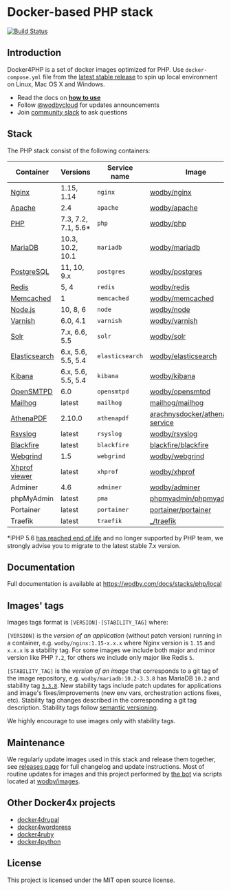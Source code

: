 # Docker-based PHP stack

[![Build Status](https://travis-ci.org/wodby/docker4php.svg?branch=master)](https://travis-ci.org/wodby/docker4php)

## Introduction

Docker4PHP is a set of docker images optimized for PHP. Use `docker-compose.yml` file from the [latest stable release](https://github.com/wodby/docker4php/releases) to spin up local environment on Linux, Mac OS X and Windows. 

* Read the docs on [**how to use**](https://wodby.com/docs/stacks/php/local#usage)
* Follow [@wodbycloud](https://twitter.com/wodbycloud) for updates announcements
* Join [community slack](https://slack.wodby.com) to ask questions

## Stack

The PHP stack consist of the following containers:

| Container       | Versions            | Service name    | Image                              | Default |
| -------------   | ------------------  | --------------- | ---------------------------------- | ------- |
| [Nginx]         | 1.15, 1.14          | `nginx`         | [wodby/nginx]                      | ✓       |
| [Apache]        | 2.4                 | `apache`        | [wodby/apache]                     |         |
| [PHP]           | 7.3, 7.2, 7.1, 5.6* | `php`           | [wodby/php]                        |         |
| [MariaDB]       | 10.3, 10.2, 10.1    | `mariadb`       | [wodby/mariadb]                    | ✓       |
| [PostgreSQL]    | 11, 10, 9.x         | `postgres`      | [wodby/postgres]                   |         |
| [Redis]         | 5, 4                | `redis`         | [wodby/redis]                      |         |
| [Memcached]     | 1                   | `memcached`     | [wodby/memcached]                  |         |
| [Node.js]       | 10, 8, 6            | `node`          | [wodby/node]                       |         |
| [Varnish]       | 6.0, 4.1            | `varnish`       | [wodby/varnish]                    |         |
| [Solr]          | 7.x, 6.6, 5.5       | `solr`          | [wodby/solr]                       |         |
| [Elasticsearch] | 6.x, 5.6, 5.5, 5.4  | `elasticsearch` | [wodby/elasticsearch]              |         |
| [Kibana]        | 6.x, 5.6, 5.5, 5.4  | `kibana`        | [wodby/kibana]                     |         |
| [OpenSMTPD]     | 6.0                 | `opensmtpd`     | [wodby/opensmtpd]                  |         |
| [Mailhog]       | latest              | `mailhog`       | [mailhog/mailhog]                  | ✓       |
| [AthenaPDF]     | 2.10.0              | `athenapdf`     | [arachnysdocker/athenapdf-service] |         |
| [Rsyslog]       | latest              | `rsyslog`       | [wodby/rsyslog]                    |         |
| [Blackfire]     | latest              | `blackfire`     | [blackfire/blackfire]              |         |
| [Webgrind]      | 1.5                 | `webgrind`      | [wodby/webgrind]                   |         |
| [Xhprof viewer] | latest              | `xhprof`        | [wodby/xhprof]                     |         |
| Adminer         | 4.6                 | `adminer`       | [wodby/adminer]                    |         |
| phpMyAdmin      | latest              | `pma`           | [phpmyadmin/phpmyadmin]            |         |
| Portainer       | latest              | `portainer`     | [portainer/portainer]              | ✓       |
| Traefik         | latest              | `traefik`       | [_/traefik]                        | ✓       |

*❕PHP 5.6 [has reached end of life](http://php.net/supported-versions.php) and no longer supported by PHP team, we strongly advise you to migrate to the latest stable 7.x version.

## Documentation

Full documentation is available at https://wodby.com/docs/stacks/php/local

## Images' tags

Images tags format is `[VERSION]-[STABILITY_TAG]` where:

`[VERSION]` is the _version of an application_ (without patch version) running in a container, e.g. `wodby/nginx:1.15-x.x.x` where Nginx version is `1.15` and `x.x.x` is a stability tag. For some images we include both major and minor version like PHP `7.2`, for others we include only major like Redis `5`. 

`[STABILITY_TAG]` is the _version of an image_ that corresponds to a git tag of the image repository, e.g. `wodby/mariadb:10.2-3.3.8` has MariaDB `10.2` and stability tag [`3.3.8`](https://github.com/wodby/mariadb/releases/tag/3.3.8). New stability tags include patch updates for applications and image's fixes/improvements (new env vars, orchestration actions fixes, etc). Stability tag changes described in the corresponding a git tag description. Stability tags follow [semantic versioning](https://semver.org/).

We highly encourage to use images only with stability tags.

## Maintenance

We regularly update images used in this stack and release them together, see [releases page](https://github.com/wodby/docker4php/releases) for full changelog and update instructions. Most of routine updates for images and this project performed by [the bot](https://github.com/wodbot) via scripts located at [wodby/images](https://github.com/wodby/images).

## Other Docker4x projects

* [docker4drupal](https://github.com/wodby/docker4drupal)
* [docker4wordpress](https://github.com/wodby/docker4wordpress)
* [docker4ruby](https://github.com/wodby/docker4ruby)
* [docker4python](https://github.com/wodby/docker4python)

## License

This project is licensed under the MIT open source license.

[Apache]: https://wodby.com/docs/stacks/php/containers#apache
[AthenaPDF]: https://wodby.com/docs/stacks/php/containers#athenapdf
[Blackfire]: https://wodby.com/docs/stacks/php/containers#blackfire
[Elasticsearch]: https://wodby.com/docs/stacks/elasticsearch
[Kibana]: https://wodby.com/docs/stacks/elasticsearch
[Mailhog]: https://wodby.com/docs/stacks/php/containers#mailhog
[MariaDB]: https://wodby.com/docs/stacks/php/containers#mariadb
[Memcached]: https://wodby.com/docs/stacks/php/containers#memcached
[Nginx]: https://wodby.com/docs/stacks/php/containers#nginx
[Node.js]: https://wodby.com/docs/stacks/php/containers#nodejs
[OpenSMTPD]: https://wodby.com/docs/stacks/php/containers#opensmtpd
[PHP]: https://wodby.com/docs/stacks/php/containers#php
[PostgreSQL]: https://wodby.com/docs/stacks/php/containers#postgresql
[Redis]: https://wodby.com/docs/stacks/php/containers#redis
[Rsyslog]: https://wodby.com/docs/stacks/php/containers#rsyslog
[Solr]: https://wodby.com/docs/stacks/solr
[Varnish]: https://wodby.com/docs/stacks/php/containers#varnish
[Webgrind]: https://wodby.com/docs/stacks/php/containers#webgrind
[XHProf viewer]: https://wodby.com/docs/stacks/php/containers#xhprof-viewer

[_/traefik]: https://hub.docker.com/_/traefik
[arachnysdocker/athenapdf-service]: https://hub.docker.com/r/arachnysdocker/athenapdf-service
[blackfire/blackfire]: https://hub.docker.com/r/blackfire/blackfire
[mailhog/mailhog]: https://hub.docker.com/r/mailhog/mailhog
[phpmyadmin/phpmyadmin]: https://hub.docker.com/r/phpmyadmin/phpmyadmin
[portainer/portainer]: https://hub.docker.com/portainer/portainer
[wodby/adminer]: https://hub.docker.com/r/wodby/adminer
[wodby/apache]: https://github.com/wodby/apache
[wodby/elasticsearch]: https://github.com/wodby/elasticsearch
[wodby/kibana]: https://github.com/wodby/kibana
[wodby/mariadb]: https://github.com/wodby/mariadb
[wodby/memcached]: https://github.com/wodby/memcached
[wodby/nginx]: https://github.com/wodby/nginx
[wodby/node]: https://github.com/wodby/node
[wodby/opensmtpd]: https://github.com/wodby/opensmtpd
[wodby/php]: https://github.com/wodby/php
[wodby/postgres]: https://github.com/wodby/postgres
[wodby/redis]: https://github.com/wodby/redis
[wodby/rsyslog]: https://hub.docker.com/r/wodby/rsyslog
[wodby/solr]: https://github.com/wodby/solr
[wodby/varnish]: https://github.com/wodby/varnish
[wodby/webgrind]: https://hub.docker.com/r/wodby/webgrind
[wodby/xhprof]: https://hub.docker.com/r/wodby/xhprof
